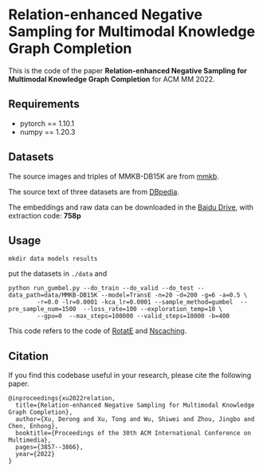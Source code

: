 # Relation-enhanced Negative Sampling for Multimodal Knowledge Graph Completion

This is the code of the paper **Relation-enhanced Negative Sampling for Multimodal Knowledge Graph Completion** for ACM MM 2022.

## Requirements

- pytorch == 1.10.1
- numpy == 1.20.3



## Datasets

The source images and triples of MMKB-DB15K are from [mmkb](https://github.com/mniepert/mmkb). 

The source text of three datasets are from [DBpedia](https://www.dbpedia.org/).

The embeddings and raw data can be downloaded in the [Baidu Drive](https://pan.baidu.com/s/1gDwaGD0r8AJhYAXGxOc9Cg), with extraction code: **758p**

## Usage

```
mkdir data models results
```

put the datasets in `./data` and 

```
python run_gumbel.py --do_train --do_valid --do_test --data_path=data/MMKB-DB15K --model=TransE -n=20 -d=200 -g=6 -a=0.5 \
        -r=0.0 -lr=0.0001 -kca_lr=0.0001 --sample_method=gumbel  --pre_sample_num=1500  --loss_rate=100 --exploration_temp=10 \
        --gpu=0  --max_steps=100000 --valid_steps=10000 -b=400
```


This code refers to the code of [RotatE](https://github.com/DeepGraphLearning/KnowledgeGraphEmbedding) and [Nscaching](https://github.com/yzhangee/NSCaching). 



## Citation
If you find this codebase useful in your research, please cite the following paper.

```
@inproceedings{xu2022relation,
  title={Relation-enhanced Negative Sampling for Multimodal Knowledge Graph Completion},
  author={Xu, Derong and Xu, Tong and Wu, Shiwei and Zhou, Jingbo and Chen, Enhong},
  booktitle={Proceedings of the 30th ACM International Conference on Multimedia},
  pages={3857--3866},
  year={2022}
}
```
